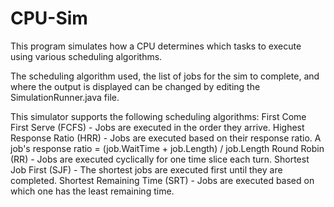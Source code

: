 # CPU-Sim
This program simulates how a CPU determines which tasks to execute using various scheduling algorithms. 

The scheduling algorithm used, the list of jobs for the sim to complete, and where the output is displayed can be changed by editing the SimulationRunner.java file. 

This simulator supports the following scheduling algorithms:
First Come First Serve (FCFS) - Jobs are executed in the order they arrive. 
Highest Response Ratio (HRR) - Jobs are executed based on their response ratio. A job's response ratio = (job.WaitTime + job.Length) / job.Length
Round Robin (RR) - Jobs are executed cyclically for one time slice each turn.
Shortest Job First (SJF) - The shortest jobs are executed first until they are completed.
Shortest Remaining Time (SRT) - Jobs are executed based on which one has the least remaining time. 
